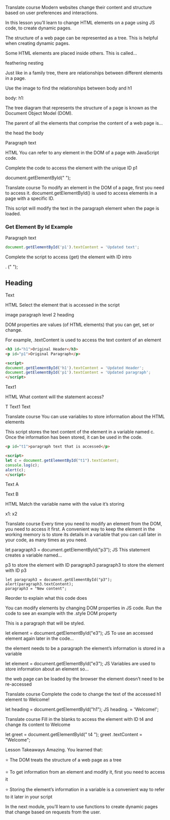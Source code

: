 
Translate course
Modern websites change their content and structure based on user preferences and interactions.

 

In this lesson you’ll learn to change HTML elements on a page using JS code, to create dynamic pages.


The structure of a web page can be represented as a tree. This is helpful when creating dynamic pages.

Some HTML elements are placed inside others. This is called…

feathering
nesting

Just like in a family tree, there are relationships between different elements in a page.

Use the image to find the relationships between body and h1

body:
h1:

The tree diagram that represents the structure of a page is known as the Document Object Model (DOM).

The parent of all the elements that comprise the content of a web page is…

the head
the body

<p id="p1">Paragraph text</p>
HTML
You can refer to any element in the DOM of a page with JavaScript code.

Complete the code to access the element with the unique ID p1

document.getElementById("
");


Translate course
To modify an element in the DOM of a page, first you need to access it. document.getElementById() is used to access elements in a page with a specific ID.

 

This script will modify the text in the paragraph element when the page is loaded.

<h3>Get Element By Id Example</h3>
<p id="p1">Paragraph text</p>

```js
document.getElementById('p1').textContent = 'Updated text';
```


Complete the script to access (get) the element with ID intro

.
("
");

<h2 id="e1">Heading</h2>
<p id="e2">Text</p>

<script>
document.getElementById("e1");
</script>
HTML
Select the element that is accessed in the script

image
paragraph
level 2 heading


DOM properties are values (of HTML elements) that you can get, set or change. 

 

For example, .textContent is used to access the text content of an element

```html
<h3 id="h1">Original Header</h3>
<p id="p1">Original Paragraph</p>

<script>
document.getElementById('h1').textContent = 'Updated Header';
document.getElementById('p1').textContent = 'Updated paragraph';
</script>
```


<p id="t1">Text1</p>

<script>
document.getElementById("t1").textContent;
</script>
HTML
What content will the statement access?

T
Text1
Text


Translate course
You can use variables to store information about the HTML elements

 

This script stores the text content of the element in a variable named c. Once the information has been stored, it can be used in the code.

```html
<p id="t1">paragraph text that is accessed</p>

<script>
let c = document.getElementById("t1").textContent;
console.log(c);
alert(c);
</script>
```

<p id="p1">Text A</p>
<p id="p2">Text B</p>

<script>
let x1 = document.getElementById("p1").textContent;
let x2 = document.getElementById("p2").textContent;
</script>
HTML
Match the variable name with the value it’s storing

x1:
x2


Translate course
Every time you need to modify an element from the DOM, you need to access it first. A convenient way to keep the element in the working memory is to store its details in a variable that you can call later in your code, as many times as you need.

let paragraph3 = document.getElementById("p3");
JS
This statement creates a variable named…

p3 to store the element with ID paragraph3
paragraph3 to store the element with ID p3

```JS
let paragraph3 = document.getElementById("p3");
alert(paragraph3.textContent);
paragraph3 = "New content";
```
Reorder to explain what this code does

You can modify elements by changing DOM properties in JS code.
Run the code to see an example with the .style DOM property

<p id="p1">This is a paragraph that will be styled.</p>

<script>
let p = document.getElementById('p1');
p.style.color = "blue";
p.style.border = "solid";
</script>

let element = document.getElementById("e3");
JS
To use an accessed element again later in the code…

the element needs to be a paragraph
the element’s information is stored in a variable

let element = document.getElementById("e3");
JS
Variables are used to store information about an element so…

the web page can be loaded by the browser
the element doesn’t need to be re-accessed


Translate course
Complete the code to change the text of the accessed h1 element to Welcome!

let heading = document.getElementById("h1");
JS
heading.
= 'Welcome!';


Translate course
Fill in the blanks to access the element with ID t4 and change its content to Welcome

let greet = document.getElementById("
t4
");
greet
.textContent = "Welcome";

Lesson Takeaways
Amazing. You learned that:

 

⭐ The DOM treats the structure of a web page as a tree

⭐ To get information from an element and modify it, first you need to access it

⭐ Storing the element’s information in a variable is a convenient way to refer to it later in your script

In the next module, you’ll learn to use functions to create dynamic pages that change based on requests from the user.


